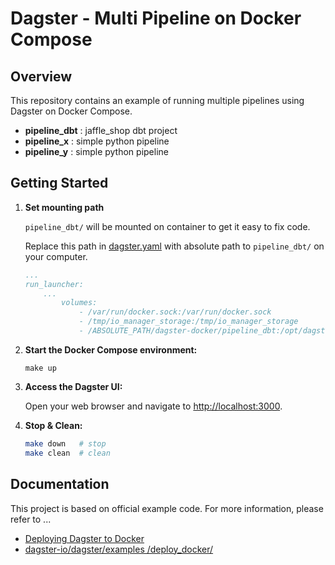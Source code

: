 # Dagster - Multi Pipeline on Docker Compose

## Overview

This repository contains an example of running multiple pipelines using Dagster on Docker Compose.

- **pipeline_dbt**  : jaffle_shop dbt project
- **pipeline_x** : simple python pipeline
- **pipeline_y** : simple python pipeline


## Getting Started
1. **Set mounting path**

    `pipeline_dbt/` will be mounted on container to get it easy to fix code. 
    
    Replace this path in [dagster.yaml](https://github.com/HirohitoAuto/dagster-docker/blob/main/dagster.yaml) with absolute path to `pipeline_dbt/` on your computer.
    ```yml
    ...
    run_launcher:
        ...
            volumes: 
                - /var/run/docker.sock:/var/run/docker.sock
                - /tmp/io_manager_storage:/tmp/io_manager_storage
                - /ABSOLUTE_PATH/dagster-docker/pipeline_dbt:/opt/dagster/app/pipeline_dbt  #  <--- change this path !!!!
    ```


2. **Start the Docker Compose environment:**

    ```shell
    make up
    ```

4. **Access the Dagster UI:**

    Open your web browser and navigate to [http://localhost:3000](http://localhost:3000).

5. **Stop & Clean:**
    ```bash
    make down   # stop
    make clean  # clean
    ```

## Documentation
This project is based on official example code. For more information, please refer to ...

- [Deploying Dagster to Docker](https://docs.dagster.io/deployment/guides/docker#example)
- [dagster-io/dagster/examples /deploy_docker/](https://github.com/dagster-io/dagster/tree/1.7.3/examples/deploy_docker)
